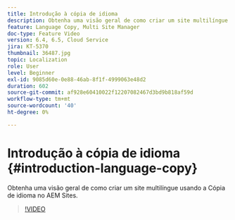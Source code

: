 ```yaml
---
title: Introdução à cópia de idioma
description: Obtenha uma visão geral de como criar um site multilíngue usando a Cópia de idioma no AEM Sites
feature: Language Copy, Multi Site Manager
doc-type: Feature Video
version: 6.4, 6.5, Cloud Service
jira: KT-5370
thumbnail: 36487.jpg
topic: Localization
role: User
level: Beginner
exl-id: 9085d60e-0e88-46ab-8f1f-4999063e48d2
duration: 602
source-git-commit: af928e60410022f12207082467d3bd9b818af59d
workflow-type: tm+mt
source-wordcount: '40'
ht-degree: 0%

---
```


# Introdução à cópia de idioma {#introduction-language-copy}

Obtenha uma visão geral de como criar um site multilíngue usando a Cópia de idioma no AEM Sites.

>[!VIDEO](https://video.tv.adobe.com/v/36487?quality=12&learn=on)
